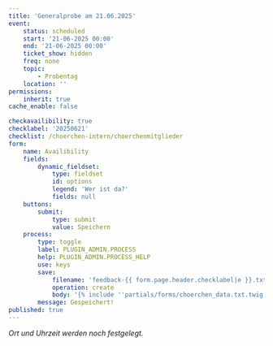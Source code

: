 ```yaml
---
title: 'Generalprobe am 21.06.2025'
event:
    status: scheduled
    start: '21-06-2025 00:00'
    end: '21-06-2025 00:00'
    ticket_show: hidden
    freq: none
    topic:
        - Probentag
    location: ''
permissions:
    inherit: true
cache_enable: false

checkavailibility: true
checklabel: '20250621'
checklist: /choerchen-intern/choerchenmitglieder
form:
    name: Availibility
    fields:
        dynamic_fieldset:
            type: fieldset
            id: options
            legend: 'Wer ist da?'
            fields: null
    buttons:
        submit:
            type: submit
            value: Speichern
    process:
        type: toggle
        label: PLUGIN_ADMIN.PROCESS
        help: PLUGIN_ADMIN.PROCESS_HELP
        use: keys
        save:
            filename: 'feedback-{{ form.page.header.checklabel|e }}.txt'
            operation: create
            body: '{% include ''partials/forms/choerchen_data.txt.twig'' %}'
        message: Gespeichert!
published: true
---
```


_Ort und Uhrzeit werden noch festgelegt._
